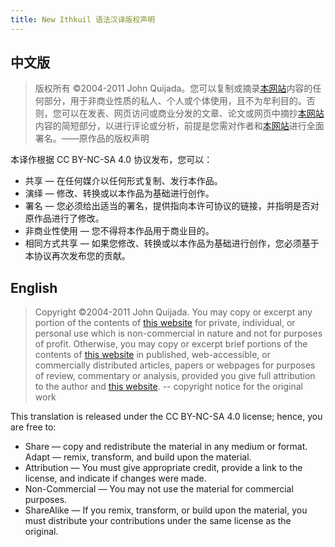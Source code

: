 ```yaml
---
title: New Ithkuil 语法汉译版权声明
---
```


## 中文版

> 版权所有 ©2004-2011 John Quijada。您可以复制或摘录[本网站](http://ithkuil.net/)内容的任何部分，用于非商业性质的私人、个人或个体使用，且不为牟利目的。否则，您可以在发表、网页访问或商业分发的文章、论文或网页中摘抄[本网站](http://ithkuil.net/)内容的简短部分，以进行评论或分析，前提是您需对作者和[本网站](http://ithkuil.net/)进行全面署名。——原作品的版权声明

本译作根据 CC BY-NC-SA 4.0 协议发布，您可以：

* 共享 — 在任何媒介以任何形式复制、发行本作品。
* 演绎 — 修改、转换或以本作品为基础进行创作。
* 署名 — 您必须给出适当的署名，提供指向本许可协议的链接，并指明是否对原作品进行了修改。
* 非商业性使用 — 您不得将本作品用于商业目的。
* 相同方式共享 — 如果您修改、转换或以本作品为基础进行创作，您必须基于本协议再次发布您的贡献。

## English

> Copyright ©2004-2011 John Quijada. You may copy or excerpt any portion of the contents of [this website](http://ithkuil.net/) for private, individual, or personal use which is non-commercial in nature and not for purposes of profit. Otherwise, you may copy or excerpt brief portions of the contents of [this website](http://ithkuil.net/) in published, web-accessible, or commercially distributed articles, papers or webpages for purposes of review, commentary or analysis, provided you give full attribution to the author and [this website](http://ithkuil.net/). -- copyright notice for the original work

This translation is released under the CC BY-NC-SA 4.0 license; hence, you are free to:

* Share — copy and redistribute the material in any medium or format.
Adapt — remix, transform, and build upon the material.
* Attribution — You must give appropriate credit, provide a link to the license, and indicate if changes were made.
* Non-Commercial — You may not use the material for commercial purposes.
* ShareAlike — If you remix, transform, or build upon the material, you must distribute your contributions under the same license as the original.






